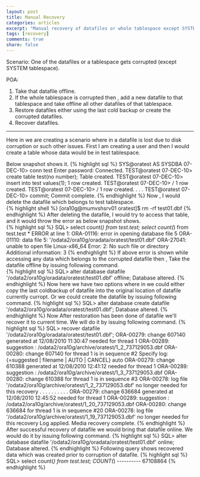 ```yaml
---
layout: post
title: Manual Recovery
categories: articles
excerpt: "Manual recovery of datafiles or whole tablespace except SYSTEM tablespace and its datafiles."
tags: [recovery]
comments: true
share: false
---
```


Scenario: One of the datafiles or a tablespace gets corrupted (except SYSTEM tablespace).

POA:

1. Take that datafile offline.  
1. If the whole tablespace is corrupted then , add a new datafile to that tablespace and take offline all other datafiles of that tablespace.  
1. Restore datafiles either using the last cold backup or create the corrupted datafiles.  
1. Recover datafiles.  

---

Here in we are creating a scenario where in a datafile is lost due to disk corruption or such other issues.
First I am creating a user and then I would create a table whose data would be in test tablespace.

Below snapshot shows it.
{% highlight sql %}
    SYS@oratest AS SYSDBA 07-DEC-10> conn test
    Enter password:
    Connected.
    TEST@oratest 07-DEC-10> create table test(no number);
    Table created.
    TEST@oratest 07-DEC-10> insert into test values(1);
    1 row created.
    TEST@oratest 07-DEC-10> /
    1 row created.
    TEST@oratest 07-DEC-10> /
    1 row created.
    .
    .
    .
    TEST@oratest 07-DEC-10> commit;
    Commit complete.
{% endhighlight %}
Now , I would delete the datafile which belongs to test tablespace.  
{% highlight shell %}
    [ora10g@mumvshsrv01 oratest]$ rm -rf test01.dbf
{% endhighlight %}
After deleting the datafile, I would try to access that table, and it would throw the error as below snapshot shows.  
{% highlight sql %}
    SQL> select count(*) from test.test;
    select count(*) from test.test
     *
    ERROR at line 1:
    ORA-01116: error in opening database file 5
    ORA-01110: data file 5: '/odata2/ora10g/oradata/oratest/test01.dbf'
    ORA-27041: unable to open file
    Linux-x86_64 Error: 2: No such file or directory
    Additional information: 3
{% endhighlight %}
If above error is shown while accessing any data which belongs to the corrupted datafile then , Take the datafile offline by issuing following command.  
{% highlight sql %}
    SQL> alter database datafile '/odata2/ora10g/oradata/oratest/test01.dbf' offline;
    Database altered.
{% endhighlight %}
Now here we have two options where in we could either copy the last coldbackup of datafile into the
original location of datafile currently curropt. Or we could create the datafile by issuing following command.
{% highlight sql %}
    SQL> alter database create datafile '/odata2/ora10g/oradata/oratest/test01.dbf';
    Database altered.
{% endhighlight %}
Now After restoration has been done of datafile we'll recover it to current time.
We will do it by issuing following command.
{% highlight sql %}
    SQL> recover datafile '/odata2/ora10g/oradata/oratest/test01.dbf';
    ORA-00279: change 607140 generated at 12/08/2010 11:30:47 needed for thread 1
    ORA-00289: suggestion : /odata2/ora10g/archive/oratest/1_2_737129053.dbf
    ORA-00280: change 607140 for thread 1 is in sequence #2
    Specify log: {<RET>=suggested | filename | AUTO | CANCEL}
    auto
    ORA-00279: change 610388 generated at 12/08/2010 12:41:12 needed for thread 1
    ORA-00289: suggestion : /odata2/ora10g/archive/oratest/1_3_737129053.dbf
    ORA-00280: change 610388 for thread 1 is in sequence #3
    ORA-00278: log file '/odata2/ora10g/archive/oratest/1_2_737129053.dbf' no
    longer needed for this recovery
    .
    .
    .
    .
    .
    .
    .
    .
    .
    .
    ORA-00279: change 636684 generated at 12/08/2010 12:45:52 needed for thread 1
    ORA-00289: suggestion : /odata2/ora10g/archive/oratest/1_20_737129053.dbf
    ORA-00280: change 636684 for thread 1 is in sequence #20
    ORA-00278: log file '/odata2/ora10g/archive/oratest/1_19_737129053.dbf' no
    longer needed for this recovery
    Log applied.
    Media recovery complete.
{% endhighlight %}
After successful recovery of datafile we would bring that datafile online.
We would do it by issuing following command.
{% highlight sql %}
    SQL> alter database datafile '/odata2/ora10g/oradata/oratest/test01.dbf' online;
    Database altered.
{% endhighlight %}
Following query shows recovered data which was created prior to corruption of datafile.
{% highlight sql %}
    SQL> select count(*) from test.test;
     COUNT(*)
    ----------
     67108864
{% endhighlight %}